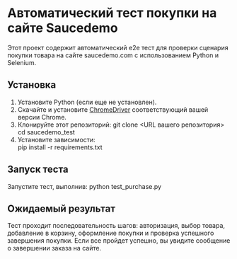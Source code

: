 # Автоматический тест покупки на сайте Saucedemo

Этот проект содержит автоматический e2e тест для проверки сценария покупки товара на сайте saucedemo.com с использованием Python и Selenium.

## Установка

1. Установите Python (если еще не установлен).
2. Скачайте и установите [ChromeDriver](https://sites.google.com/chromium.org/driver/downloads) соответствующий вашей версии Chrome.
3. Клонируйте этот репозиторий:
                                git clone <URL вашего репозитория>
                                cd saucedemo_test
4. Установите зависимости:   
                                pip install -r requirements.txt

## Запуск теста

Запустите тест, выполнив:
                                python test_purchase.py

## Ожидаемый результат

Тест проходит последовательность шагов: авторизация, выбор товара, добавление в корзину, оформление покупки и проверка успешного завершения покупки.
Если все пройдет успешно, вы увидите сообщение о завершении заказа на сайте.